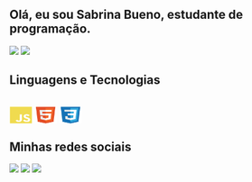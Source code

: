 ## Olá, eu sou Sabrina Bueno, estudante de programação.
<div> 
  <a ref="https://github.com/sabrinabuenof">
    <img height="180em" src="https://github-readme-stats.vercel.app/api?username=sabrinabuenof&show_icons=true&theme=codeSTACKr"/>
     <img height="180em" src="https://github-readme-stats.vercel.app/api/top-langs/?username=sabrinabuenof&layout=compct&langs_count=16%show_icons=true&theme=codeSTACKr"/>
</div>
  
##
  
  <h2> Linguagens e Tecnologias  </h2>

<div style="display: inline_block"><br>
  <img align="center" alt="sabrina-Js" height="30" width="40" src="https://raw.githubusercontent.com/devicons/devicon/master/icons/javascript/javascript-plain.svg">
  <img align="center" alt="sabrina-HTML" height="30" width="40" src="https://raw.githubusercontent.com/devicons/devicon/master/icons/html5/html5-original.svg">
  <img align="center" alt="sabrina-CSS" height="30" width="40" src="https://raw.githubusercontent.com/devicons/devicon/master/icons/css3/css3-original.svg">
  </div>
  
##
  <h2>Minhas redes sociais</h2>
<div> 
    <a href="https://www.instagram.com/sabrinnabueno/" target="_blank"><img src="https://img.shields.io/badge/-Instagram-%23E4405F?style=for-the-badge&logo=instagram&logoColor=white" target="_blank"></a>	
  <a href = "mailto:binafbueno@gmail.com"><img src="https://img.shields.io/badge/-Gmail-%23333?style=for-the-badge&logo=gmail&logoColor=white" target="_blank"></a>
  <a href="https://www.linkedin.com/in/sabrina-bueno-7630b221b/" target="_blank"><img src="https://img.shields.io/badge/-LinkedIn-%230077B5?style=for-the-badge&logo=linkedin&logoColor=white" target="_blank"></a> 
</div>
  
  
##
  
 

